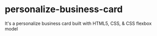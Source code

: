 # personalize-business-card
It's a personalize business card built with HTML5, CSS, &amp; CSS flexbox model
